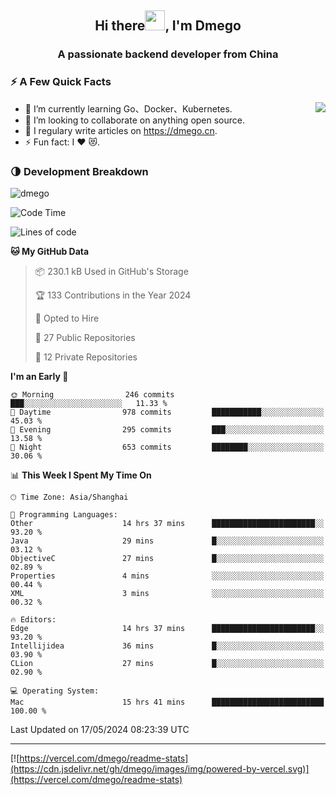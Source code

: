 <h2 align="center">Hi there<img src="https://cdn.jsdelivr.net/gh/dmego/images/img/Hi.gif" height="32" />, I'm Dmego </h2>
<h3 align="center">A passionate backend developer from China</h3>

### ⚡️ A Few Quick Facts

<img align="right" src="https://readme-stats-dmego.vercel.app/api?username=dmego&show_icons=true&icon_color=1573B3&hide_title=true&text_color=718096&bg_color=00000000&hide_border=true"/>

<ul>
    <li> 🌱 I’m currently learning Go、Docker、Kubernetes.</li>
    <li> 👯 I’m looking to collaborate on anything open source.</li>
    <li> 📝 I regulary write articles on <a href="https://dmego.cn">https://dmego.cn</a>.</li>
    <li> ⚡ Fun fact: I ❤️ 😻.</li>
</ul>

### 🌗 Development Breakdown

<img src="https://komarev.com/ghpvc/?username=dmego" alt="dmego" />

<!--START_SECTION:waka-->
![Code Time](http://img.shields.io/badge/Code%20Time-2%2C740%20hrs%2042%20mins-blue)

![Lines of code](https://img.shields.io/badge/From%20Hello%20World%20I%27ve%20Written-688.9%20thousand%20lines%20of%20code-blue)

**🐱 My GitHub Data** 

> 📦 230.1 kB Used in GitHub's Storage 
 > 
> 🏆 133 Contributions in the Year 2024
 > 
> 💼 Opted to Hire
 > 
> 📜 27 Public Repositories 
 > 
> 🔑 12 Private Repositories 
 > 
**I'm an Early 🐤** 

```text
🌞 Morning                246 commits         ███░░░░░░░░░░░░░░░░░░░░░░   11.33 % 
🌆 Daytime                978 commits         ███████████░░░░░░░░░░░░░░   45.03 % 
🌃 Evening                295 commits         ███░░░░░░░░░░░░░░░░░░░░░░   13.58 % 
🌙 Night                  653 commits         ████████░░░░░░░░░░░░░░░░░   30.06 % 
```


📊 **This Week I Spent My Time On** 

```text
🕑︎ Time Zone: Asia/Shanghai

💬 Programming Languages: 
Other                    14 hrs 37 mins      ███████████████████████░░   93.20 % 
Java                     29 mins             █░░░░░░░░░░░░░░░░░░░░░░░░   03.12 % 
ObjectiveC               27 mins             █░░░░░░░░░░░░░░░░░░░░░░░░   02.89 % 
Properties               4 mins              ░░░░░░░░░░░░░░░░░░░░░░░░░   00.44 % 
XML                      3 mins              ░░░░░░░░░░░░░░░░░░░░░░░░░   00.32 % 

🔥 Editors: 
Edge                     14 hrs 37 mins      ███████████████████████░░   93.20 % 
Intellijidea             36 mins             █░░░░░░░░░░░░░░░░░░░░░░░░   03.90 % 
CLion                    27 mins             █░░░░░░░░░░░░░░░░░░░░░░░░   02.90 % 

💻 Operating System: 
Mac                      15 hrs 41 mins      █████████████████████████   100.00 % 
```


 Last Updated on 17/05/2024 08:23:39 UTC
<!--END_SECTION:waka-->

---

[![https://vercel.com/dmego/readme-stats](https://cdn.jsdelivr.net/gh/dmego/images/img/powered-by-vercel.svg)](https://vercel.com/dmego/readme-stats)

